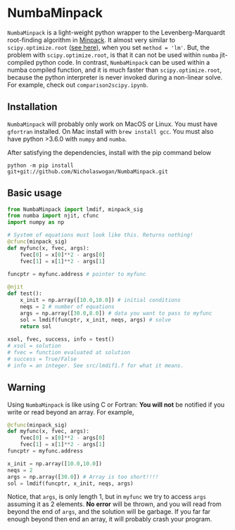# NumbaMinpack

`NumbaMinpack` is a light-weight python wrapper to the Levenberg-Marquardt root-finding algorithm in [Minpack](https://en.wikipedia.org/wiki/MINPACK). It almost very similar to `scipy.optimize.root` ([see here](https://docs.scipy.org/doc/scipy/reference/generated/scipy.optimize.root.html)), when you set `method = 'lm'`. But, the problem with `scipy.optimize.root`, is that it can not be used within `numba` jit-compiled python code. In contrast, `NumbaMinpack` can be used within a numba compiled function, and it is much faster than `scipy.optimize.root`, because the python interpreter is never invoked during a non-linear solve. For example, check out `comparison2scipy.ipynb`.

## Installation
`NumbaMinpack` will probably only work on MacOS or Linux. You must have `gfortran` installed. On Mac install with `brew install gcc`. You must also have python >3.6.0 with `numpy` and `numba`.

After satisfying the dependencies, install with the pip command below

```
python -m pip install git+git://github.com/Nicholaswogan/NumbaMinpack.git
```

## Basic usage

```python
from NumbaMinpack import lmdif, minpack_sig
from numba import njit, cfunc
import numpy as np

# System of equations must look like this. Returns nothing!
@cfunc(minpack_sig)
def myfunc(x, fvec, args):
    fvec[0] = x[0]**2 - args[0]
    fvec[1] = x[1]**2 - args[1]
    
funcptr = myfunc.address # pointer to myfunc

@njit
def test():
    x_init = np.array([10.0,10.0]) # initial conditions
    neqs = 2 # number of equations
    args = np.array([30.0,8.0]) # data you want to pass to myfunc
    sol = lmdif(funcptr, x_init, neqs, args) # solve
    return sol
    
xsol, fvec, success, info = test()
# xsol = solution
# fvec = function evaluated at solution
# success = True/False
# info = an integer. See src/lmdif1.f for what it means.
```

## Warning

Using `NumbaMinpack` is like using C or Fortran: **You will not** be notified if you write or read beyond an array. For example,

```python
@cfunc(minpack_sig)
def myfunc(x, fvec, args):
    fvec[0] = x[0]**2 - args[0]
    fvec[1] = x[1]**2 - args[1]
funcptr = myfunc.address

x_init = np.array([10.0,10.0])
neqs = 2 
args = np.array([30.0]) # Array is too short!!!! 
sol = lmdif(funcptr, x_init, neqs, args) 
```

Notice, that `args`, is only length 1, but in `myfunc` we try to access `args` assuming it as 2 elements. **No error** will be thrown, and you will read from beyond the end of `args`, and the solution will be garbage. If you far far enough beyond then end an array, it will probably crash your program.

